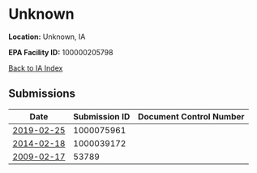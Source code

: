 # Unknown

**Location:** Unknown, IA

**EPA Facility ID:** 100000205798

[Back to IA Index](../../index.md)

## Submissions

| Date | Submission ID | Document Control Number |
|------|--------------|-------------------------|
| [2019-02-25](submissions/1000075961.md) | 1000075961 |  |
| [2014-02-18](submissions/1000039172.md) | 1000039172 |  |
| [2009-02-17](submissions/53789.md) | 53789 |  |
